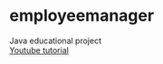 # employeemanager
Java educational project  
[Youtube tutorial](https://www.youtube.com/watch?v=Gx4iBLKLVHk)
